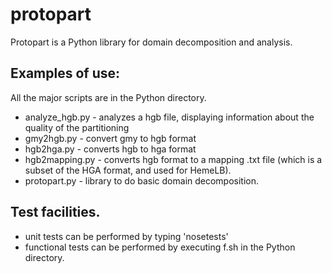 # protopart

Protopart is a Python library for domain decomposition and analysis.

## Examples of use:

All the major scripts are in the Python directory.
* analyze_hgb.py - analyzes a hgb file, displaying information about the quality of the partitioning
* gmy2hgb.py - convert gmy to hgb format
* hgb2hga.py - converts hgb to hga format
* hgb2mapping.py - converts hgb format to a mapping .txt file (which is a subset of the HGA format, and used for HemeLB).
* protopart.py - library to do basic domain decomposition.

## Test facilities.

* unit tests can be performed by typing 'nosetests'
* functional tests can be performed by executing f.sh in the Python directory.
